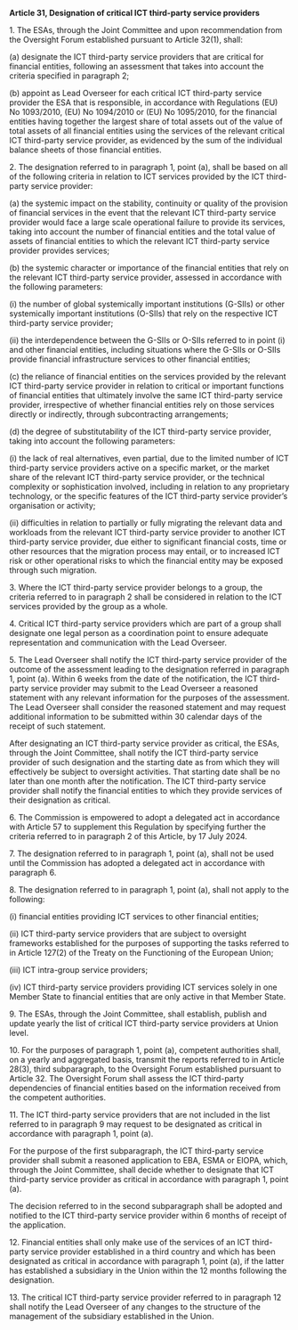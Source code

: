 **Article 31, Designation of critical ICT third-party service providers**

  


1\. The ESAs, through the Joint Committee and upon recommendation from the Oversight Forum established pursuant to Article 32(1), shall:

(a) designate the ICT third-party service providers that are critical for financial entities, following an assessment that takes into account the criteria specified in paragraph 2;

(b) appoint as Lead Overseer for each critical ICT third-party service provider the ESA that is responsible, in accordance with Regulations (EU) No 1093/2010, (EU) No 1094/2010 or (EU) No 1095/2010, for the financial entities having together the largest share of total assets out of the value of total assets of all financial entities using the services of the relevant critical ICT third-party service provider, as evidenced by the sum of the individual balance sheets of those financial entities.

  


2\. The designation referred to in paragraph 1, point (a), shall be based on all of the following criteria in relation to ICT services provided by the ICT third-party service provider:

(a) the systemic impact on the stability, continuity or quality of the provision of financial services in the event that the relevant ICT third-party service provider would face a large scale operational failure to provide its services, taking into account the number of financial entities and the total value of assets of financial entities to which the relevant ICT third-party service provider provides services;

(b) the systemic character or importance of the financial entities that rely on the relevant ICT third-party service provider, assessed in accordance with the following parameters:

(i) the number of global systemically important institutions (G-SIIs) or other systemically important institutions (O-SIIs) that rely on the respective ICT third-party service provider;

(ii) the interdependence between the G-SIIs or O-SIIs referred to in point (i) and other financial entities, including situations where the G-SIIs or O-SIIs provide financial infrastructure services to other financial entities;

(c) the reliance of financial entities on the services provided by the relevant ICT third-party service provider in relation to critical or important functions of financial entities that ultimately involve the same ICT third-party service provider, irrespective of whether financial entities rely on those services directly or indirectly, through subcontracting arrangements;

(d) the degree of substitutability of the ICT third-party service provider, taking into account the following parameters:

(i) the lack of real alternatives, even partial, due to the limited number of ICT third-party service providers active on a specific market, or the market share of the relevant ICT third-party service provider, or the technical complexity or sophistication involved, including in relation to any proprietary technology, or the specific features of the ICT third-party service provider’s organisation or activity;

(ii) difficulties in relation to partially or fully migrating the relevant data and workloads from the relevant ICT third-party service provider to another ICT third-party service provider, due either to significant financial costs, time or other resources that the migration process may entail, or to increased ICT risk or other operational risks to which the financial entity may be exposed through such migration.

  


3\. Where the ICT third-party service provider belongs to a group, the criteria referred to in paragraph 2 shall be considered in relation to the ICT services provided by the group as a whole.

  


4\. Critical ICT third-party service providers which are part of a group shall designate one legal person as a coordination point to ensure adequate representation and communication with the Lead Overseer.

  


5\. The Lead Overseer shall notify the ICT third-party service provider of the outcome of the assessment leading to the designation referred in paragraph 1, point (a). Within 6 weeks from the date of the notification, the ICT third-party service provider may submit to the Lead Overseer a reasoned statement with any relevant information for the purposes of the assessment. The Lead Overseer shall consider the reasoned statement and may request additional information to be submitted within 30 calendar days of the receipt of such statement.

After designating an ICT third-party service provider as critical, the ESAs, through the Joint Committee, shall notify the ICT third-party service provider of such designation and the starting date as from which they will effectively be subject to oversight activities. That starting date shall be no later than one month after the notification. The ICT third-party service provider shall notify the financial entities to which they provide services of their designation as critical.

  


6\. The Commission is empowered to adopt a delegated act in accordance with Article 57 to supplement this Regulation by specifying further the criteria referred to in paragraph 2 of this Article, by 17 July 2024.

  


7\. The designation referred to in paragraph 1, point (a), shall not be used until the Commission has adopted a delegated act in accordance with paragraph 6.

  


8\. The designation referred to in paragraph 1, point (a), shall not apply to the following:

(i) financial entities providing ICT services to other financial entities;

(ii) ICT third-party service providers that are subject to oversight frameworks established for the purposes of supporting the tasks referred to in Article 127(2) of the Treaty on the Functioning of the European Union;

(iii) ICT intra-group service providers;

(iv) ICT third-party service providers providing ICT services solely in one Member State to financial entities that are only active in that Member State.

  


9\. The ESAs, through the Joint Committee, shall establish, publish and update yearly the list of critical ICT third-party service providers at Union level.

  


10\. For the purposes of paragraph 1, point (a), competent authorities shall, on a yearly and aggregated basis, transmit the reports referred to in Article 28(3), third subparagraph, to the Oversight Forum established pursuant to Article 32. The Oversight Forum shall assess the ICT third-party dependencies of financial entities based on the information received from the competent authorities.

  


11\. The ICT third-party service providers that are not included in the list referred to in paragraph 9 may request to be designated as critical in accordance with paragraph 1, point (a).

For the purpose of the first subparagraph, the ICT third-party service provider shall submit a reasoned application to EBA, ESMA or EIOPA, which, through the Joint Committee, shall decide whether to designate that ICT third-party service provider as critical in accordance with paragraph 1, point (a).

The decision referred to in the second subparagraph shall be adopted and notified to the ICT third-party service provider within 6 months of receipt of the application.

  


12\. Financial entities shall only make use of the services of an ICT third-party service provider established in a third country and which has been designated as critical in accordance with paragraph 1, point (a), if the latter has established a subsidiary in the Union within the 12 months following the designation.

  


13\. The critical ICT third-party service provider referred to in paragraph 12 shall notify the Lead Overseer of any changes to the structure of the management of the subsidiary established in the Union.